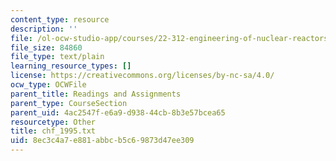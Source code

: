 ```yaml
---
content_type: resource
description: ''
file: /ol-ocw-studio-app/courses/22-312-engineering-of-nuclear-reactors-fall-2015/8ec3c4a7e881abbcb5c69873d47ee309_chf_1995.txt
file_size: 84860
file_type: text/plain
learning_resource_types: []
license: https://creativecommons.org/licenses/by-nc-sa/4.0/
ocw_type: OCWFile
parent_title: Readings and Assignments
parent_type: CourseSection
parent_uid: 4ac2547f-e6a9-d938-44cb-8b3e57bcea65
resourcetype: Other
title: chf_1995.txt
uid: 8ec3c4a7-e881-abbc-b5c6-9873d47ee309
---
```

